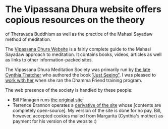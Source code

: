 # The Vipassana Dhura website offers copious resources on the theory
of Theravada Buddhism as well as the practice of the Mahasi Sayadaw
method of meditation.


The [Vipassana Dhura Website](https://metaperl.github.io/vipassana-dhura)
is a fairly complete guide to the Mahasi Sayadaw approach to meditation.
It contains books, videos, articles as well as links to other 
information-packed
sites.

The Vipassana Dhura Meditation Society was primarily run by 
[the late Cynthia Thatcher](http://www.reed.edu/reed_magazine/in-memoriam/obituaries/june2014/cynthia-thatcher-1988.html) 
who authored the book 
["Just Seeing"](PDF/bp505s_Thatcher_Just-Seeing.pdf). I was pleased to
[work with her](http://static.livingcosmos.org/metaphysics/dhamma.txt) when
she ran the Dhamma Friend training program.

The web presence of the society is handled by these people:
* Bill Flanagan runs [the original site](http://www.vipassanadhura.com/)
* Terrence Brannon operates a [derivative of the site](https://metaperl.github.io/vipassana-dhura)
whose [contents are completely open-source]. My version of the site is done
for no pay. Bill, however, accepted cookies mailed from 
Margarita (Cynthia's mother) as payment
for his version of the website :)



